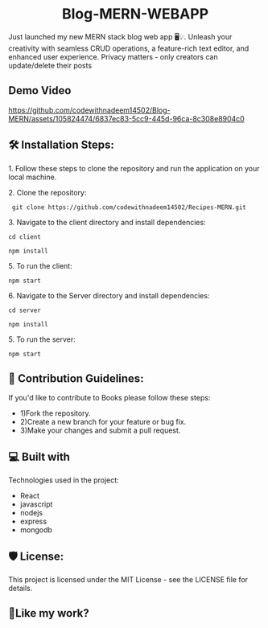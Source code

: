 

<h1 align="center" id="title">Blog-MERN-WEBAPP</h1>
<p id="description">Just launched my new MERN stack blog web app 🖥️💡. Unleash your creativity with seamless CRUD operations, a feature-rich text editor, and enhanced user experience. Privacy matters - only creators can update/delete their posts</p>



<h2>Demo Video</h2>

https://github.com/codewithnadeem14502/Blog-MERN/assets/105824474/6837ec83-5cc9-445d-96ca-8c308e8904c0





<h2>🛠️ Installation Steps:</h2>

<p>1. Follow these steps to clone the repository and run the application on your local machine.</p>

<p>2. Clone the repository:</p>

```
 git clone https://github.com/codewithnadeem14502/Recipes-MERN.git
```

<p>3. Navigate to the client directory and install dependencies:</p>

```
cd client 
```

```
npm install
```

<p>5. To run the client:</p>

```
npm start
```

<p>6. Navigate to the Server directory and install dependencies:</p>

```
cd server 
```

```
npm install
```

<p>5. To run the server:</p>

```
npm start
```


<h2>🍰 Contribution Guidelines:</h2>

If you'd like to contribute to Books please follow these steps: 
* 1)Fork the repository. 
* 2)Create a new branch for your feature or bug fix. 
* 3)Make your changes and submit a pull request.

  
  
<h2>💻 Built with</h2>

Technologies used in the project:

*   React
*   javascript
*   nodejs
*   express
*   mongodb

<h2>🛡️ License:</h2>

This project is licensed under the MIT License - see the LICENSE file for details.

<h2>💖Like my work?</h2>
